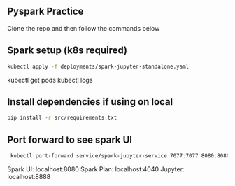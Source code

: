 ## Pyspark Practice

Clone the repo and then follow the commands below

## Spark setup (k8s required)
```bash
kubectl apply -f deployments/spark-jupyter-standalone.yaml
```

kubectl get pods
kubectl logs <pod-name>

## Install dependencies if using on local
```bash
pip install -r src/requirements.txt
```
##  

## Port forward to see spark UI
```bash
 kubectl port-forward service/spark-jupyter-service 7077:7077 8080:8080 4040:4040 8888:8888
```
Spark UI: localhost:8080
Spark Plan: localhost:4040
Jupyter: localhost:8888